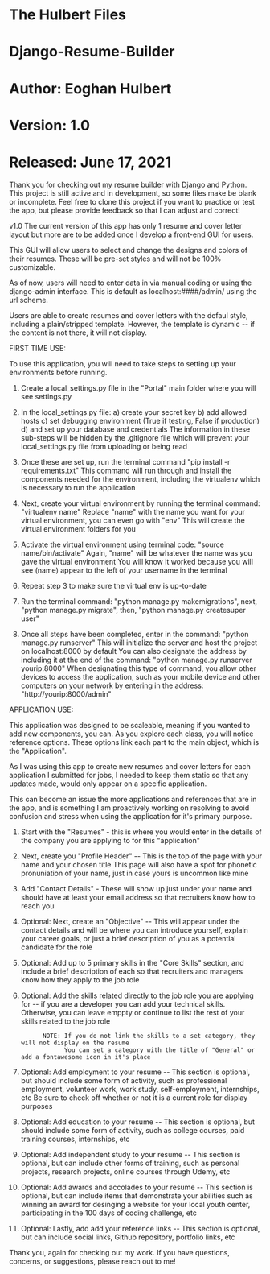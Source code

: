 # The Hulbert Files
# Django-Resume-Builder
# Author: Eoghan Hulbert
# Version: 1.0
# Released: June 17, 2021

Thank you for checking out my resume builder with Django and Python.
This project is still active and in development, so some files make be blank or incomplete.
Feel free to clone this project if you want to practice or test the app, but please provide
feedback so that I can adjust and correct!

v1.0
The current version of this app has only 1 resume and cover letter layout but more are to be added
once I develop a front-end GUI for users.

This GUI will allow users to select and change the designs and colors of their resumes. 
These will be pre-set styles and will not be 100% customizable.

As of now, users will need to enter data in via manual coding or using the django-admin interface.
This is default as localhost:####/admin/ using the url scheme.

Users are able to create resumes and cover letters with the defaul style, including a plain/stripped
template. However, the template is dynamic -- if the content is not there, it will not display.

FIRST TIME USE:

To use this application, you will need to take steps to setting up your environments before running.

1) Create a local_settings.py file in the "Portal" main folder where you will see settings.py

2) In the local_settings.py file:
    a) create your secret key
    b) add allowed hosts
    c) set debugging environment (True if testing, False if production)
    d) and set up your database and credentials
   The information in these sub-steps will be hidden by the .gitignore file which will prevent
   your local_settings.py file from uploading or being read

3) Once these are set up, run the terminal command "pip install -r requirements.txt"
   This command will run through and install the components needed for the environment, including
   the virtualenv which is necessary to run the application

4) Next, create your virtual environment by running the terminal command: "virtualenv name"
   Replace "name" with the name you want for your virtual environment, you can even go with "env"
   This will create the virtual environment folders for you

5) Activate the virtual environment using terminal code: "source name/bin/activate"
   Again, "name" will be whatever the name was you gave the virtual environment
   You will know it worked because you will see (name) appear to the left of your username in the
   terminal

6) Repeat step 3 to make sure the virtual env is up-to-date

7) Run the terminal command: "python manage.py makemigrations",
   next, "python manage.py migrate",
   then, "python manage.py createsuper user"

8) Once all steps have been completed, enter in the command: "python manage.py runserver"
   This will initialize the server and host the project on localhost:8000 by default
   You can also designate the address by including it at the end of the command: 
        "python manage.py runserver yourip:8000"
    When designating this type of command, you allow other devices to access the application,
    such as your mobile device and other computers on your network by entering in the address:
        "http://yourip:8000/admin"

APPLICATION USE:

This application was designed to be scaleable, meaning if you wanted to add new components, you can.
As you explore each class, you will notice reference options. These options link each part to the main
object, which is the "Application".

As I was using this app to create new resumes and cover letters for each application I submitted for
jobs, I needed to keep them static so that any updates made, would only appear on a specific application.

This can become an issue the more applications and references that are in the app, and is something I 
am proactively working on resolving to avoid confusion and stress when using the application for it's
primary purpose.

1) Start with the "Resumes" - this is where you would enter in the details of the company you are applying
   to for this "application"

2) Next, create you "Profile Header" -- This is the top of the page with your name and your chosen title
   This page will also have a spot for phonetic pronuniation of your name, just in case yours is uncommon
   like mine

3) Add "Contact Details" - These will show up just under your name and should have at least your email
   address so that recruiters know how to reach you

4) Optional: Next, create an "Objective" -- This will appear under the contact details and will be where you
             can introduce yourself, explain your career goals, or just a brief description of you as a
             potential candidate for the role

5) Optional: Add up to 5 primary skills in the "Core Skills" section, and include a brief description of
             each so that recruiters and managers know how they apply to the job role

6) Optional: Add the skills related directly to the job role you are applying for -- if you are a developer
             you can add your technical skills. Otherwise, you can leave emppty or continue to list the rest
             of your skills related to the job role

             NOTE: If you do not link the skills to a set category, they will not display on the resume
                   You can set a category with the title of "General" or add a fontawesome icon in it's place

7) Optional: Add employment to your resume -- This section is optional, but should include some form of
             activity, such as professional employment, volunteer work, work study, self-employment, 
             internships, etc
             Be sure to check off whether or not it is a current role for display purposes

8) Optional: Add education to your resume -- This section is optional, but should include some form of
             activity, such as college courses, paid training courses, internships, etc

9) Optional: Add independent study to your resume -- This section is optional, but can include other forms of
             training, such as personal projects, research projects, online courses through Udemy, etc

10) Optional: Add awards and accolades to your resume -- This section is optional, but can include items that
              demonstrate your abilities such as winning an award for desinging a website for your local youth
              center, participating in the 100 days of coding challenge, etc

11) Optional: Lastly, add add your reference links -- This section is optional, but can include social links,
              Github repository, portfolio links, etc

Thank you, again for checking out my work. If you have questions, concerns, or suggestions, please reach out to me!